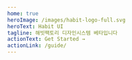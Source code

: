 ```yaml
---
home: true
heroImage: /images/habit-logo-full.svg
heroText: Habit UI
tagline: 해빗팩토리 디자인시스템 베타입니다
actionText: Get Started →
actionLink: /guide/
---
```


